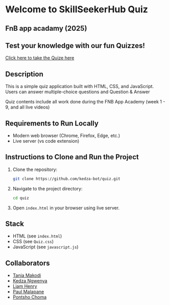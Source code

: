 # Welcome to SkillSeekerHub Quiz
## FnB app acadamy (2025) 
## Test your knowledge with our fun Quizzes!
[Click here to take the Quize here](https://kedza-bot.github.com/quiz)

## Description
This is a simple quiz application built with HTML, CSS, and JavaScript. Users can answer multiple-choice questions and Question & Answer

Quiz contents include all work done during the FNB App Academy (week 1 - 9, and all live videos) 

## Requirements to Run Locally
- Modern web browser (Chrome, Firefox, Edge, etc.)
- Live server (vs code extension)

## Instructions to Clone and Run the Project
1. Clone the repository:
    ```bash
    git clone https://github.com/kedza-bot/quiz.git
    ```
2. Navigate to the project directory:
    ```bash
    cd quiz
    ```
3. Open `index.html` in your browser using live server.

## Stack
- HTML (see `index.html`)
- CSS (see `Quiz.css`)
- JavaScript (see `javascript.js`)

## Collaborators
- [Tania Makodi](https://github.com/Snupota)
- [Kedza Ngwenya](https://github.com/kedza-bot)
- [Liam Henry](https://github.com/project-LKH)
- [Paul Malapane](https://github.com/Paul15-tech)
- [Pontsho Choma](https://github.com/Nexty-code)